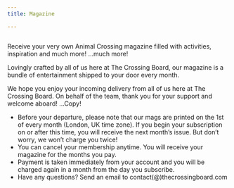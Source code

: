 ```yaml
---
title: Magazine

---
```

<div class="image-left">
<img class="no-border" src="../images/magazine/magazines-bundle.png" alt="" />
<div class="magazine-text-bubble">
<p>Receive your very own Animal Crossing magazine filled with activities, inspiration and much more! …much more!</p>
<p>Lovingly crafted by all of us here at The Crossing Board, our magazine is a bundle of entertainment shipped to your door every month.  </p>
<p>We hope you enjoy your incoming delivery from all of us here at The Crossing Board. On behalf of the team, thank you for your support and welcome aboard! ...Copy!</p>
</div>
</div>

- Before your departure, please note that our mags are printed on the 1st of every month (London, UK time zone). If you begin your subscription on or after this time, you will receive the next month’s issue. But don’t worry, we won’t charge you twice!
- You can cancel your membership anytime. You will receive your magazine for the months you pay.
- Payment is taken immediately from your account and you will be charged again in a month from the day you subscribe.
- Have any questions? Send an email to contact(@)thecrossingboard.com
